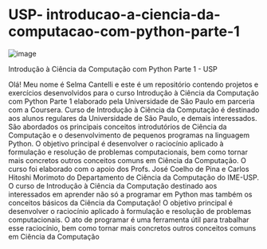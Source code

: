 # USP- introducao-a-ciencia-da-computacao-com-python-parte-1
![image](https://user-images.githubusercontent.com/77678430/114639208-9cd8fa80-9ca3-11eb-8c42-17510cfbc2df.png)

Introdução à Ciência da Computação com Python Parte 1 - USP  

Olá! Meu nome é Selma Cantelli e este é um repositório contendo projetos e exercícios desenvolvidos para o curso Introdução à Ciência da Computação com Python Parte 1 elaborado pela Universidade de São Paulo em parceria com a Coursera.  Curso de Introdução à Ciência da Computação é destinado aos alunos regulares da Universidade de São Paulo, e demais interessados.  São abordados os principais conceitos introdutórios de Ciência da Computação e o desenvolvimento de pequenos programas na linguagem Python.  O objetivo principal é desenvolver o raciocínio aplicado à formulação e resolução de problemas computacionais, bem como tornar mais concretos outros conceitos comuns em Ciência da Computação.  O curso foi elaborado com o apoio dos Profs. José Coelho de Pina e Carlos Hitoshi Morimoto do Departamento de Ciência da Computação do IME-USP. 
O curso de Introdução à Ciência da Computação destinado aos interessados em aprender não só a programar em Python mas também os conceitos básicos da Ciência da Computação!
O objetivo principal é desenvolver o raciocínio aplicado à formulação e resolução de problemas computacionais. O ato de programar é uma ferramenta útil para trabalhar esse raciocínio, bem como tornar mais concretos outros conceitos comuns em Ciência da Computação
